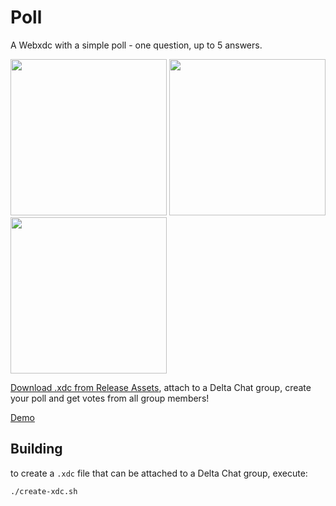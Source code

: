 # Poll

A Webxdc with a simple poll -
one question,
up to 5 answers.

<img width=250 src=https://user-images.githubusercontent.com/9800740/170297694-dfa34dec-3bef-4b05-89af-cc416022e5b5.png> <img width=250 src=https://user-images.githubusercontent.com/9800740/170297700-e679efa7-1696-4a94-b18a-48729c97953b.png> <img width=250 src=https://user-images.githubusercontent.com/9800740/170297702-68644a2e-fe19-427b-93c4-3083bdefa95f.png>


[Download .xdc from Release Assets](https://github.com/webxdc/webxdc-poll/releases), attach to a Delta Chat group, create your poll and get votes from all group members!

[Demo](https://webxdc.github.io/webxdc-poll/)


## Building

to create a `.xdc` file that can be attached to a Delta Chat group, execute:

```sh
./create-xdc.sh
```
